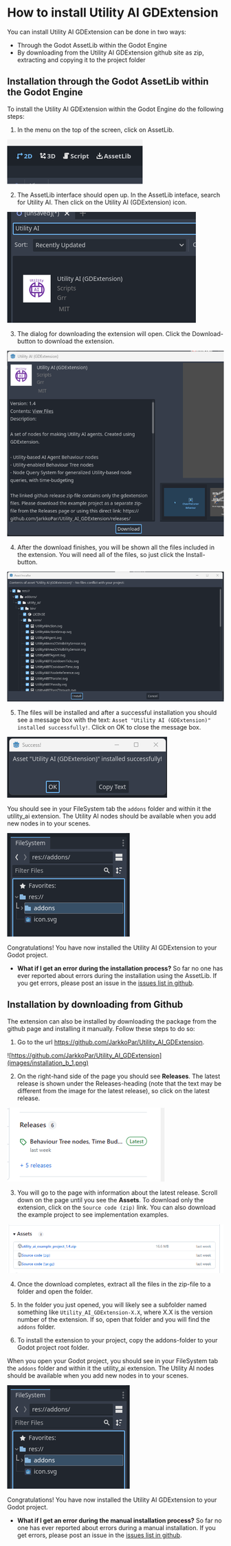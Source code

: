 # How to install Utility AI GDExtension

You can install Utility AI GDExtension can be done in two ways: 

 * Through the Godot AssetLib within the Godot Engine
 * By downloading from the Utility AI GDExtension github site as zip, extracting and copying it to the project folder


## Installation through the Godot AssetLib within the Godot Engine

To install the Utility AI GDExtension within the Godot Engine do the following steps:

1. In the menu on the top of the screen, click on AssetLib.

![Click on AssetLib](images/installation_1.png)


2. The AssetLib interface should open up. In the AssetLib inteface, search for Utility AI. Then click on the Utility AI (GDExtension) icon.

![Search for Utility AI in the AssetLib interface](installation_2.png)


3. The dialog for downloading the extension will open. Click the Download-button to download the extension.

![Download the extension](images/installation_3.png)


4. After the download finishes, you will be shown all the files included in the extension. You will need all of the files, so just click the Install-button.

![Click on AssetLib](images/installation_4.png)


5. The files will be installed and after a successful installation you should see a message box with the text: `Asset "Utility AI (GDExtension)" installed successfully!`. Click on OK to close the message box.

![Click on AssetLib](images/installation_5.png)

You should see in your FileSystem tab the `addons` folder and within it the utility_ai extension. The Utility AI nodes should be available when you add new nodes in to your scenes.

![addons folder](images/installation_6.png)


Congratulations! You have now installed the Utility AI GDExtension to your Godot project. 


 * **What if I get an error during the installation process?** So far no one has ever reported about errors during the installation using the AssetLib. If you get errors, please post an issue in the [issues list in github](https://github.com/JarkkoPar/Utility_AI_GDExtension/issues).


## Installation by downloading from Github

The extension can also be installed by downloading the package from the github page and installing it manually. Follow these steps to do so:

1. Go to the url https://github.com/JarkkoPar/Utility_AI_GDExtension.

![https://github.com/JarkkoPar/Utility_AI_GDExtension](images/installation_b_1.png)


2. On the right-hand side of the page you should see **Releases**. The latest release is shown under the Releases-heading (note that the text may be different from the image for the latest release), so click on the latest release.

![Releases](images/installation_b_2.png)


3. You will go to the page with information about the latest release. Scroll down on the page until you see the **Assets**. To download only the extension, click on the `Source code (zip)` link. You can also download the example project to see implementation examples.

![Assets](images/installation_b_3.png)


4. Once the download completes, extract all the files in the zip-file to a folder and open the folder.


5. In the folder you just opened, you will likely see a subfolder named something like `Utility_AI_GDExtension-X.X`, where X.X is the version number of the extension. If so, open that folder and you will find the `addons` folder.


6. To install the extension to your project, copy the addons-folder to your Godot project root folder. 


When you open your Godot project, you should see in your FileSystem tab the `addons` folder and within it the utility_ai extension. The Utility AI nodes should be available when you add new nodes in to your scenes.

![addons folder](images/installation_6.png)
 


Congratulations! You have now installed the Utility AI GDExtension to your Godot project. 


 * **What if I get an error during the manual installation process?** So far no one has ever reported about errors during a manual installation. If you get errors, please post an issue in the [issues list in github](https://github.com/JarkkoPar/Utility_AI_GDExtension/issues).

